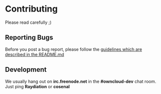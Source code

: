 # Contributing
Please read carefully ;)

## Reporting Bugs
Before you post a bug report, please follow the [guidelines which are described in the README.md](https://github.com/owncloud/news#bugs)

## Development
We usually hang out on **irc.freenode.net** in the **#owncloud-dev** chat room. Just ping **Raydiation** or **cosenal**
